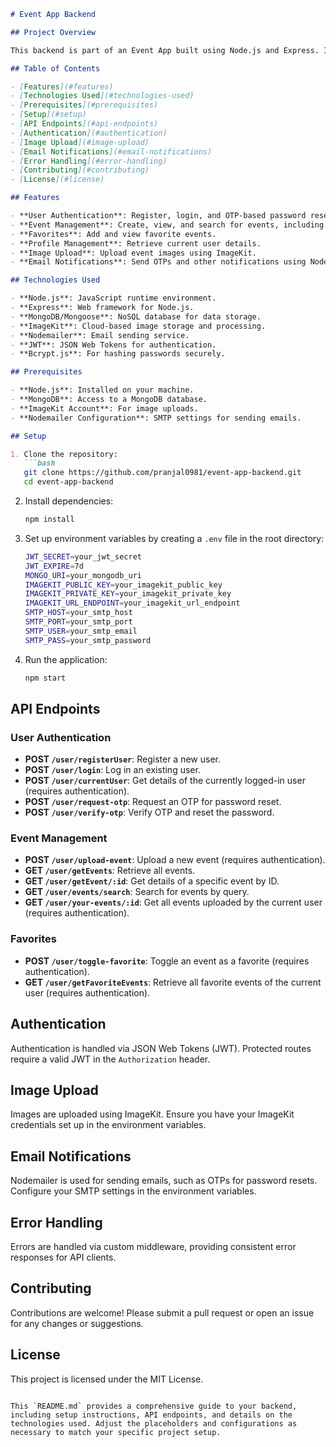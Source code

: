 
```markdown
# Event App Backend

## Project Overview

This backend is part of an Event App built using Node.js and Express. It provides a RESTful API for managing users, events, and related functionalities such as authentication, event uploads, favorites, and more. The backend also integrates third-party services like ImageKit for image uploads and Nodemailer for sending emails, such as OTPs for password resets.

## Table of Contents

- [Features](#features)
- [Technologies Used](#technologies-used)
- [Prerequisites](#prerequisites)
- [Setup](#setup)
- [API Endpoints](#api-endpoints)
- [Authentication](#authentication)
- [Image Upload](#image-upload)
- [Email Notifications](#email-notifications)
- [Error Handling](#error-handling)
- [Contributing](#contributing)
- [License](#license)

## Features

- **User Authentication**: Register, login, and OTP-based password reset.
- **Event Management**: Create, view, and search for events, including user-specific events.
- **Favorites**: Add and view favorite events.
- **Profile Management**: Retrieve current user details.
- **Image Upload**: Upload event images using ImageKit.
- **Email Notifications**: Send OTPs and other notifications using Nodemailer.

## Technologies Used

- **Node.js**: JavaScript runtime environment.
- **Express**: Web framework for Node.js.
- **MongoDB/Mongoose**: NoSQL database for data storage.
- **ImageKit**: Cloud-based image storage and processing.
- **Nodemailer**: Email sending service.
- **JWT**: JSON Web Tokens for authentication.
- **Bcrypt.js**: For hashing passwords securely.

## Prerequisites

- **Node.js**: Installed on your machine.
- **MongoDB**: Access to a MongoDB database.
- **ImageKit Account**: For image uploads.
- **Nodemailer Configuration**: SMTP settings for sending emails.

## Setup

1. Clone the repository:
   ```bash
   git clone https://github.com/pranjal0981/event-app-backend.git
   cd event-app-backend
   ```

2. Install dependencies:
   ```bash
   npm install
   ```

3. Set up environment variables by creating a `.env` file in the root directory:
   ```bash
   JWT_SECRET=your_jwt_secret
   JWT_EXPIRE=7d
   MONGO_URI=your_mongodb_uri
   IMAGEKIT_PUBLIC_KEY=your_imagekit_public_key
   IMAGEKIT_PRIVATE_KEY=your_imagekit_private_key
   IMAGEKIT_URL_ENDPOINT=your_imagekit_url_endpoint
   SMTP_HOST=your_smtp_host
   SMTP_PORT=your_smtp_port
   SMTP_USER=your_smtp_email
   SMTP_PASS=your_smtp_password
   ```

4. Run the application:
   ```bash
   npm start
   ```

## API Endpoints

### User Authentication

- **POST `/user/registerUser`**: Register a new user.
- **POST `/user/login`**: Log in an existing user.
- **POST `/user/currentUser`**: Get details of the currently logged-in user (requires authentication).
- **POST `/user/request-otp`**: Request an OTP for password reset.
- **POST `/user/verify-otp`**: Verify OTP and reset the password.

### Event Management

- **POST `/user/upload-event`**: Upload a new event (requires authentication).
- **GET `/user/getEvents`**: Retrieve all events.
- **GET `/user/getEvent/:id`**: Get details of a specific event by ID.
- **GET `/user/events/search`**: Search for events by query.
- **GET `/user/your-events/:id`**: Get all events uploaded by the current user (requires authentication).

### Favorites

- **POST `/user/toggle-favorite`**: Toggle an event as a favorite (requires authentication).
- **GET `/user/getFavoriteEvents`**: Retrieve all favorite events of the current user (requires authentication).

## Authentication

Authentication is handled via JSON Web Tokens (JWT). Protected routes require a valid JWT in the `Authorization` header.

## Image Upload

Images are uploaded using ImageKit. Ensure you have your ImageKit credentials set up in the environment variables.

## Email Notifications

Nodemailer is used for sending emails, such as OTPs for password resets. Configure your SMTP settings in the environment variables.

## Error Handling

Errors are handled via custom middleware, providing consistent error responses for API clients.

## Contributing

Contributions are welcome! Please submit a pull request or open an issue for any changes or suggestions.

## License

This project is licensed under the MIT License.
```

This `README.md` provides a comprehensive guide to your backend, including setup instructions, API endpoints, and details on the technologies used. Adjust the placeholders and configurations as necessary to match your specific project setup.